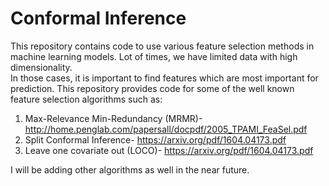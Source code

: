 # Conformal Inference
This repository contains code to use various feature selection methods in machine learning models. Lot of times, we have limited data with high dimensionality. <br>
In those cases, it is important to find features which are most important for prediction. This repository provides code for some of the well known feature selection algorithms such as:

1. Max-Relevance Min-Redundancy (MRMR)- http://home.penglab.com/papersall/docpdf/2005_TPAMI_FeaSel.pdf <br>
2. Split Conformal Inference- https://arxiv.org/pdf/1604.04173.pdf <br>
3. Leave one covariate out (LOCO)-  https://arxiv.org/pdf/1604.04173.pdf  <br>


I will be adding other algorithms as well in the near future. <br>


